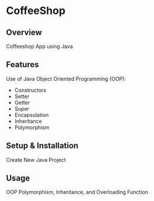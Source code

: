 # CoffeeShop

## Overview
Coffeeshop App using Java

## Features
Use of Java Object Oriented Programming (OOP):
- Constructors
- Setter
- Getter
- Super
- Encapsulation
- Inheritance
- Polymorphism


## Setup & Installation 
Create New Java Project

## Usage
OOP Polymorphism, Inheritance, and Overloading Function

